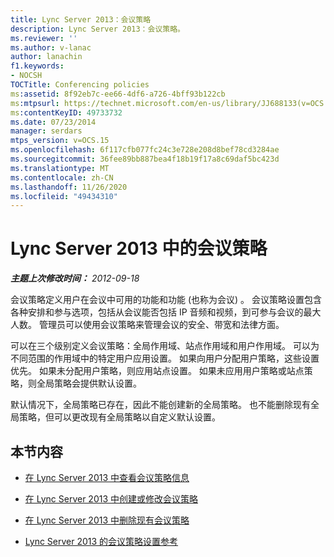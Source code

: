 ```yaml
---
title: Lync Server 2013：会议策略
description: Lync Server 2013：会议策略。
ms.reviewer: ''
ms.author: v-lanac
author: lanachin
f1.keywords:
- NOCSH
TOCTitle: Conferencing policies
ms:assetid: 8f92eb7c-ee66-4df6-a726-4bff93b122cb
ms:mtpsurl: https://technet.microsoft.com/en-us/library/JJ688133(v=OCS.15)
ms:contentKeyID: 49733732
ms.date: 07/23/2014
manager: serdars
mtps_version: v=OCS.15
ms.openlocfilehash: 6f117cfb077fc24c3e728e208d8bef78cd3284ae
ms.sourcegitcommit: 36fee89bb887bea4f18b19f17a8c69daf5bc423d
ms.translationtype: MT
ms.contentlocale: zh-CN
ms.lasthandoff: 11/26/2020
ms.locfileid: "49434310"
---
```

# <a name="conferencing-policies-in-lync-server-2013"></a>Lync Server 2013 中的会议策略

<div data-xmlns="http://www.w3.org/1999/xhtml">

<div class="topic" data-xmlns="http://www.w3.org/1999/xhtml" data-msxsl="urn:schemas-microsoft-com:xslt" data-cs="https://msdn.microsoft.com/">

<div data-asp="https://msdn2.microsoft.com/asp">



</div>

<div id="mainSection">

<div id="mainBody">

<span> </span>

_**主题上次修改时间：** 2012-09-18_

会议策略定义用户在会议中可用的功能和功能 (也称为会议) 。 会议策略设置包含各种安排和参与选项，包括从会议能否包括 IP 音频和视频，到可参与会议的最大人数。 管理员可以使用会议策略来管理会议的安全、带宽和法律方面。

可以在三个级别定义会议策略：全局作用域、站点作用域和用户作用域。 可以为不同范围的作用域中的特定用户应用设置。 如果向用户分配用户策略，这些设置优先。 如果未分配用户策略，则应用站点设置。 如果未应用用户策略或站点策略，则全局策略会提供默认设置。

默认情况下，全局策略已存在，因此不能创建新的全局策略。 也不能删除现有全局策略，但可以更改现有全局策略以自定义默认设置。

<div>

## <a name="in-this-section"></a>本节内容

  - [在 Lync Server 2013 中查看会议策略信息](lync-server-2013-view-conferencing-policy-information.md)

  - [在 Lync Server 2013 中创建或修改会议策略](lync-server-2013-create-or-modify-a-conferencing-policy.md)

  - [在 Lync Server 2013 中删除现有会议策略](lync-server-2013-delete-an-existing-conferencing-policy.md)

  - [Lync Server 2013 的会议策略设置参考](lync-server-2013-conferencing-policy-settings-reference.md)

</div>

</div>

<span> </span>

</div>

</div>

</div>


